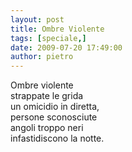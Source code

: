 ```yaml
---
layout: post
title: Ombre Violente
tags: [speciale,]
date: 2009-07-20 17:49:00
author: pietro
---
```

Ombre violente<br/>strappate le grida<br/>un omicidio in diretta,<br/>persone sconosciute<br/>angoli troppo neri<br/>infastidiscono la notte.
